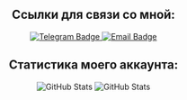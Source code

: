 <div id="header" align="center">
  <h2 id="name-chapter">
    Ссылки для связи со мной:
  </h2>
  <div id="badges">
    <a href="https://t.me/Overlay404">
      <img src="https://img.shields.io/badge/telegram-blue?style=for-the-badge&logo=telegram" alt="Telegram Badge"/>
    </a>
    <a href="mailto:denis.alekseev.200411@mail.ru&body=привет?subject=твой вопрос">
      <img src="https://img.shields.io/badge/mail.ru-white?style=for-the-badge&logo=email" alt="Email Badge"/>
    </a>
  </div>
  <div id="views-counter">
    <img src="https://komarev.com/ghpvc/?username=Overlay404&style=flat-square&color=green" alt=""/>
  </div>
  <h2 id="name-chapter">
    Статистика моего аккаунта:
  </h2>
  <img src="https://github-readme-stats.vercel.app/api?username=Overlay404&show_icons=true&theme=white" alt="GitHub Stats"/>
  <img src="https://github-readme-stats.vercel.app/api/top-langs/?username=Overlay404&layout=donut&&langs_count="5" alt="GitHub Stats"/>
</div>


